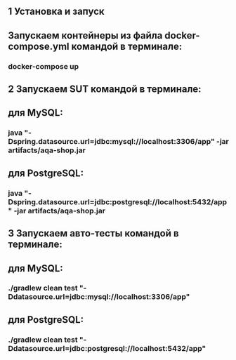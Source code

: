 ## 1 Установка и запуск
## Запускаем контейнеры из файла docker-compose.yml командой в терминале:
### docker-compose up
## 2 Запускаем SUT командой в терминале:
## для MySQL:
### java "-Dspring.datasource.url=jdbc:mysql://localhost:3306/app" -jar artifacts/aqa-shop.jar
## для PostgreSQL:
### java "-Dspring.datasource.url=jdbc:postgresql://localhost:5432/app" -jar artifacts/aqa-shop.jar
## 3 Запускаем авто-тесты командой в терминале:
## для MySQL:
### ./gradlew clean test "-Ddatasource.url=jdbc:mysql://localhost:3306/app"
## для PostgreSQL:
### ./gradlew clean test "-Ddatasource.url=jdbc:postgresql://localhost:5432/app"
